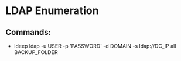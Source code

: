 # LDAP Enumeration

## Commands:

 - ldeep ldap -u USER -p 'PASSWORD' -d DOMAIN -s ldap://DC_IP all BACKUP_FOLDER
